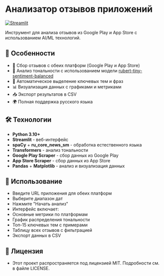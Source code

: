 # Анализатор отзывов приложений

[![Streamlit](https://static.streamlit.io/badges/streamlit_badge_black_white.svg)](https://app-reviews-analyze.streamlit.app/)

Инструмент для анализа отзывов из Google Play и App Store с использованием AI/ML технологий.

## 📌 Особенности

- 📲 Сбор отзывов с обеих платформ (Google Play и App Store)
- 🧠 Анализ тональности с использованием модели [rubert-tiny-sentiment-balanced](https://huggingface.co/cointegrated/rubert-tiny-sentiment-balanced)
- 🔑 Автоматическое выделение ключевых тем и фраз
- 📊 Визуализация данных с графиками и метриками
- 📥 Экспорт результатов в CSV
- 🌍 Полная поддержка русского языка

## 🛠 Технологии

- **Python 3.10+**
- **Streamlit** - веб-интерфейс
- **spaCy** + **ru_core_news_sm** - обработка естественного языка
- **Transformers** - анализ тональности
- **Google Play Scraper** - сбор данных из Google Play
- **App Store Scraper** - сбор данных из App Store
- **Pandas** + **Matplotlib** - анализ и визуализация данных

## 🚀 Использование

- Введите URL приложения для обеих платформ
- Выберите диапазон дат
- Нажмите "Начать анализ"
- Интерфейс включает:
- Основные метрики по платформам
- График распределения тональности
- Топ-15 ключевых тем с примерами
- Таблицу всех отзывов с фильтрацией
- Экспорт данных в CSV

## 📄 Лицензия
- Этот проект распространяется под лицензией MIT. Подробности см. в файле LICENSE.

